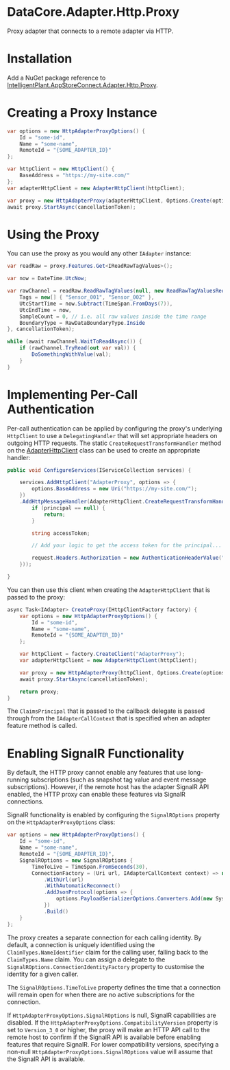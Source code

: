 ﻿# DataCore.Adapter.Http.Proxy

Proxy adapter that connects to a remote adapter via HTTP.


# Installation

Add a NuGet package reference to [IntelligentPlant.AppStoreConnect.Adapter.Http.Proxy](https://www.nuget.org/packages/IntelligentPlant.AppStoreConnect.Adapter.Http.Proxy).


# Creating a Proxy Instance

```csharp
var options = new HttpAdapterProxyOptions() {
    Id = "some-id",
    Name = "some-name",
    RemoteId = "{SOME_ADAPTER_ID}"
};

var httpClient = new HttpClient() {
    BaseAddress = "https://my-site.com/"
};
var adapterHttpClient = new AdapterHttpClient(httpClient);

var proxy = new HttpAdapterProxy(adapterHttpClient, Options.Create(options), NullLoggerFactory.Instance);
await proxy.StartAsync(cancellationToken);
```


# Using the Proxy

You can use the proxy as you would any other `IAdapter` instance:

```csharp
var readRaw = proxy.Features.Get<IReadRawTagValues>();

var now = DateTime.UtcNow;

var rawChannel = readRaw.ReadRawTagValues(null, new ReadRawTagValuesRequest() {
    Tags = new[] { "Sensor_001", "Sensor_002" },
    UtcStartTime = now.Subtract(TimeSpan.FromDays(7)),
    UtcEndTime = now,
    SampleCount = 0, // i.e. all raw values inside the time range
    BoundaryType = RawDataBoundaryType.Inside
}, cancellationToken);

while (await rawChannel.WaitToReadAsync()) {
    if (rawChannel.TryRead(out var val)) {
        DoSomethingWithValue(val);
    }
}
```


# Implementing Per-Call Authentication

Per-call authentication can be applied by configuring the proxy's underlying `HttpClient` to use a `DelegatingHandler` that will set appropriate headers on outgoing HTTP requests. The static `CreateRequestTransformHandler` method on the [AdapterHttpClient](/src/DataCore.Adapter.Http.Client/AdapterHttpClient.cs) class can be used to create an appropriate handler:

```csharp
public void ConfigureServices(IServiceCollection services) {

    services.AddHttpClient("AdapterProxy", options => {
        options.BaseAddress = new Uri("https://my-site.com/");
    })
    .AddHttpMessageHandler(AdapterHttpClient.CreateRequestTransformHandler(async (request, principal, cancellationToken) => {
        if (principal == null) {
            return;
        }

        string accessToken;

        // Add your logic to get the access token for the principal...

        request.Headers.Authorization = new AuthenticationHeaderValue("Bearer", token);
    }));

}
```

You can then use this client when creating the `AdapterHttpClient` that is passed to the proxy:

```csharp
async Task<IAdapter> CreateProxy(IHttpClientFactory factory) {
    var options = new HttpAdapterProxyOptions() {
        Id = "some-id",
        Name = "some-name",
        RemoteId = "{SOME_ADAPTER_ID}"
    };

    var httpClient = factory.CreateClient("AdapterProxy");
    var adapterHttpClient = new AdapterHttpClient(httpClient);

    var proxy = new HttpAdapterProxy(httpClient, Options.Create(options), NullLoggerFactory.Instance);
    await proxy.StartAsync(cancellationToken);

    return proxy;
}
```

The `ClaimsPrincipal` that is passed to the callback delegate is passed through from the `IAdapterCallContext` that is specified when an adapter feature method is called.


# Enabling SignalR Functionality

By default, the HTTP proxy cannot enable any features that use long-running subscriptions (such as snapshot tag value and event message subscriptions). However, if the remote host has the adapter SignalR API enabled, the HTTP proxy can enable these features via SignalR connections.

SignalR functionality is enabled by configuring the `SignalROptions` property on the `HttpAdapterProxyOptions` class:

```csharp
var options = new HttpAdapterProxyOptions() {
    Id = "some-id",
    Name = "some-name",
    RemoteId = "{SOME_ADAPTER_ID}",
    SignalROptions = new SignalROptions {
        TimeToLive = TimeSpan.FromSeconds(30),
        ConnectionFactory = (Uri url, IAdapterCallContext context) => new HubConnectionBuilder()
            .WithUrl(url)
            .WithAutomaticReconnect()
            .AddJsonProtocol(options => {
                options.PayloadSerializerOptions.Converters.Add(new System.Text.Json.Serialization.JsonStringEnumConverter());
            })
            .Build()
    }
};
```

The proxy creates a separate connection for each calling identity. By default, a connection is uniquely identified using the `ClaimTypes.NameIdentifier` claim for the calling user, falling back to the `ClaimTypes.Name` claim. You can assign a delegate to the `SignalROptions.ConnectionIdentityFactory` property to customise the identity for a given caller.

The `SignalROptions.TimeToLive` property defines the time that a connection will remain open for when there are no active subscriptions for the connection.

If `HttpAdapterProxyOptions.SignalROptions` is null, SignalR capabilities are disabled. If the `HttpAdapterProxyOptions.CompatibilityVersion` property is set to `Version_3_0` or higher, the proxy will make an HTTP API call to the remote host to confirm if the SignalR API is available before enabling features that require SignalR. For lower compatibility versions, specifying a non-null `HttpAdapterProxyOptions.SignalROptions` value will assume that the SignalR API is available.
